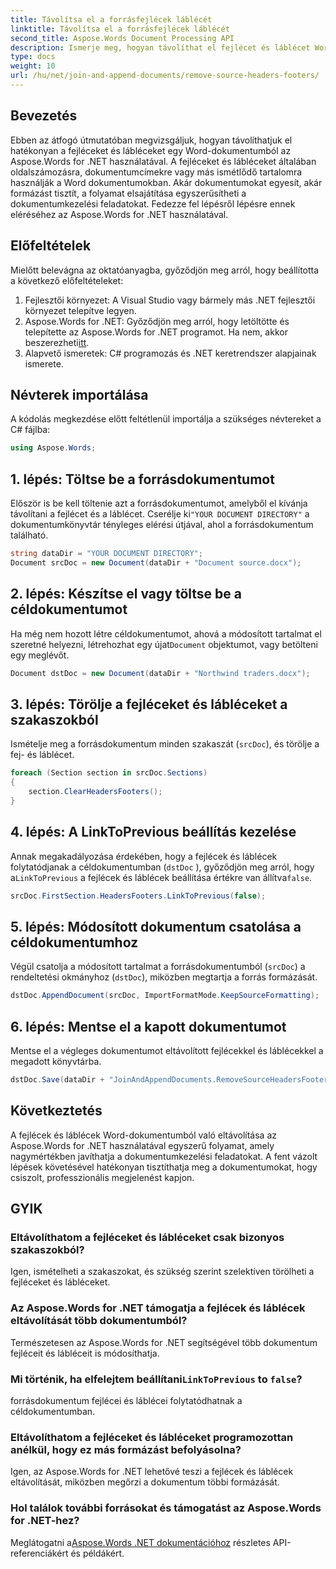 ```yaml
---
title: Távolítsa el a forrásfejlécek láblécét
linktitle: Távolítsa el a forrásfejlécek láblécét
second_title: Aspose.Words Document Processing API
description: Ismerje meg, hogyan távolíthat el fejlécet és láblécet Word dokumentumokból az Aspose.Words for .NET használatával. Egyszerűsítse dokumentumkezelését lépésenkénti útmutatónkkal.
type: docs
weight: 10
url: /hu/net/join-and-append-documents/remove-source-headers-footers/
---
```

## Bevezetés

Ebben az átfogó útmutatóban megvizsgáljuk, hogyan távolíthatjuk el hatékonyan a fejléceket és lábléceket egy Word-dokumentumból az Aspose.Words for .NET használatával. A fejléceket és lábléceket általában oldalszámozásra, dokumentumcímekre vagy más ismétlődő tartalomra használják a Word dokumentumokban. Akár dokumentumokat egyesít, akár formázást tisztít, a folyamat elsajátítása egyszerűsítheti a dokumentumkezelési feladatokat. Fedezze fel lépésről lépésre ennek eléréséhez az Aspose.Words for .NET használatával.

## Előfeltételek

Mielőtt belevágna az oktatóanyagba, győződjön meg arról, hogy beállította a következő előfeltételeket:

1. Fejlesztői környezet: A Visual Studio vagy bármely más .NET fejlesztői környezet telepítve legyen.
2.  Aspose.Words for .NET: Győződjön meg arról, hogy letöltötte és telepítette az Aspose.Words for .NET programot. Ha nem, akkor beszerezheti[itt](https://releases.aspose.com/words/net/).
3. Alapvető ismeretek: C# programozás és .NET keretrendszer alapjainak ismerete.

## Névterek importálása

A kódolás megkezdése előtt feltétlenül importálja a szükséges névtereket a C# fájlba:

```csharp
using Aspose.Words;
```

## 1. lépés: Töltse be a forrásdokumentumot

 Először is be kell töltenie azt a forrásdokumentumot, amelyből el kívánja távolítani a fejlécet és a láblécet. Cserélje ki`"YOUR DOCUMENT DIRECTORY"` a dokumentumkönyvtár tényleges elérési útjával, ahol a forrásdokumentum található.

```csharp
string dataDir = "YOUR DOCUMENT DIRECTORY";
Document srcDoc = new Document(dataDir + "Document source.docx");
```

## 2. lépés: Készítse el vagy töltse be a céldokumentumot

 Ha még nem hozott létre céldokumentumot, ahová a módosított tartalmat el szeretné helyezni, létrehozhat egy újat`Document` objektumot, vagy betölteni egy meglévőt.

```csharp
Document dstDoc = new Document(dataDir + "Northwind traders.docx");
```

## 3. lépés: Törölje a fejléceket és lábléceket a szakaszokból

Ismételje meg a forrásdokumentum minden szakaszát (`srcDoc`), és törölje a fej- és láblécet.

```csharp
foreach (Section section in srcDoc.Sections)
{
    section.ClearHeadersFooters();
}
```

## 4. lépés: A LinkToPrevious beállítás kezelése

Annak megakadályozása érdekében, hogy a fejlécek és láblécek folytatódjanak a céldokumentumban (`dstDoc` ), győződjön meg arról, hogy a`LinkToPrevious` a fejlécek és láblécek beállítása értékre van állítva`false`.

```csharp
srcDoc.FirstSection.HeadersFooters.LinkToPrevious(false);
```

## 5. lépés: Módosított dokumentum csatolása a céldokumentumhoz

Végül csatolja a módosított tartalmat a forrásdokumentumból (`srcDoc`) a rendeltetési okmányhoz (`dstDoc`), miközben megtartja a forrás formázását.

```csharp
dstDoc.AppendDocument(srcDoc, ImportFormatMode.KeepSourceFormatting);
```

## 6. lépés: Mentse el a kapott dokumentumot

Mentse el a végleges dokumentumot eltávolított fejlécekkel és láblécekkel a megadott könyvtárba.

```csharp
dstDoc.Save(dataDir + "JoinAndAppendDocuments.RemoveSourceHeadersFooters.docx");
```

## Következtetés

A fejlécek és láblécek Word-dokumentumból való eltávolítása az Aspose.Words for .NET használatával egyszerű folyamat, amely nagymértékben javíthatja a dokumentumkezelési feladatokat. A fent vázolt lépések követésével hatékonyan tisztíthatja meg a dokumentumokat, hogy csiszolt, professzionális megjelenést kapjon.

## GYIK

### Eltávolíthatom a fejléceket és lábléceket csak bizonyos szakaszokból?
Igen, ismételheti a szakaszokat, és szükség szerint szelektíven törölheti a fejléceket és lábléceket.

### Az Aspose.Words for .NET támogatja a fejlécek és láblécek eltávolítását több dokumentumból?
Természetesen az Aspose.Words for .NET segítségével több dokumentum fejléceit és lábléceit is módosíthatja.

###  Mi történik, ha elfelejtem beállítani`LinkToPrevious` to `false`?
forrásdokumentum fejlécei és láblécei folytatódhatnak a céldokumentumban.

### Eltávolíthatom a fejléceket és lábléceket programozottan anélkül, hogy ez más formázást befolyásolna?
Igen, az Aspose.Words for .NET lehetővé teszi a fejlécek és láblécek eltávolítását, miközben megőrzi a dokumentum többi formázását.

### Hol találok további forrásokat és támogatást az Aspose.Words for .NET-hez?
 Meglátogatni a[Aspose.Words .NET dokumentációhoz](https://reference.aspose.com/words/net/) részletes API-referenciákért és példákért.
